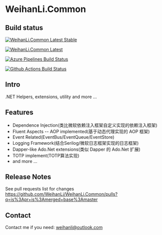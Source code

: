 # WeihanLi.Common

## Build status

[![WeihanLi.Common Latest Stable](https://img.shields.io/nuget/v/WeihanLi.Common.svg)](https://www.nuget.org/packages/WeihanLi.Common/)

[![WeihanLi.Common Latest](https://img.shields.io/nuget/vpre/WeihanLi.Common)](https://www.nuget.org/packages/WeihanLi.Common/absoluteLatest)

[![Azure Pipelines Build Status](https://weihanli.visualstudio.com/Pipelines/_apis/build/status/WeihanLi.WeihanLi.Common?branchName=master)](https://weihanli.visualstudio.com/Pipelines/_build/latest?definitionId=16&branchName=master)

[![Github Actions Build Status](https://github.com/WeihanLi/WeihanLi.Common/actions/workflows/default.yml/badge.svg)](https://github.com/WeihanLi/WeihanLi.Common/actions/workflows/default.yml)

## Intro

.NET Helpers, extensions, utility and more ...

## Features

- Dependence Injection(类比微软依赖注入框架自定义实现的依赖注入框架)
- Fluent Aspects -- AOP implemented(基于动态代理实现的 AOP 框架)
- Event Related(EventBus/EventQueue/EventStore)
- Logging Framework(结合Serilog/微软日志框架实现的日志框架)
- Dapper-like Ado.Net extensions(类似 Dapper 的 Ado.Net 扩展)
- TOTP implement(TOTP算法实现)
- and more ...

## Release Notes

See pull requests list for changes <https://github.com/WeihanLi/WeihanLi.Common/pulls?q=is%3Apr+is%3Amerged+base%3Amaster>

## Contact

Contact me if you need: <weihanli@outlook.com>
